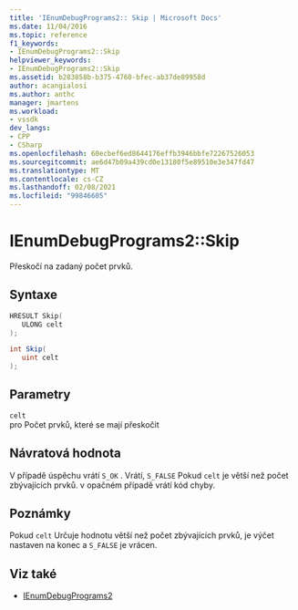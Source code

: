```yaml
---
title: 'IEnumDebugPrograms2:: Skip | Microsoft Docs'
ms.date: 11/04/2016
ms.topic: reference
f1_keywords:
- IEnumDebugPrograms2::Skip
helpviewer_keywords:
- IEnumDebugPrograms2::Skip
ms.assetid: b283858b-b375-4760-bfec-ab37de89958d
author: acangialosi
ms.author: anthc
manager: jmartens
ms.workload:
- vssdk
dev_langs:
- CPP
- CSharp
ms.openlocfilehash: 60ecbef6ed8644176effb3946bbfe72267526053
ms.sourcegitcommit: ae6d47b09a439cd0e13180f5e89510e3e347fd47
ms.translationtype: MT
ms.contentlocale: cs-CZ
ms.lasthandoff: 02/08/2021
ms.locfileid: "99846605"
---
```

# <a name="ienumdebugprograms2skip"></a>IEnumDebugPrograms2::Skip
Přeskočí na zadaný počet prvků.

## <a name="syntax"></a>Syntaxe

```cpp
HRESULT Skip(
   ULONG celt
);
```

```csharp
int Skip(
   uint celt
);
```

## <a name="parameters"></a>Parametry
`celt`\
pro Počet prvků, které se mají přeskočit

## <a name="return-value"></a>Návratová hodnota
 V případě úspěchu vrátí `S_OK` . Vrátí, `S_FALSE` Pokud `celt` je větší než počet zbývajících prvků. v opačném případě vrátí kód chyby.

## <a name="remarks"></a>Poznámky
 Pokud `celt` Určuje hodnotu větší než počet zbývajících prvků, je výčet nastaven na konec a `S_FALSE` je vrácen.

## <a name="see-also"></a>Viz také
- [IEnumDebugPrograms2](../../../extensibility/debugger/reference/ienumdebugprograms2.md)
